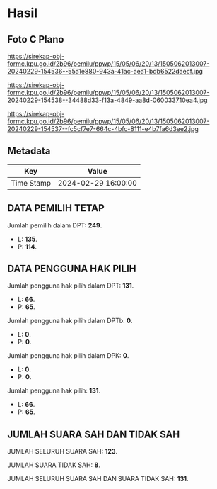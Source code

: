 # Hasil

## Foto C Plano

https://sirekap-obj-formc.kpu.go.id/2b96/pemilu/ppwp/15/05/06/20/13/1505062013007-20240229-154536--55a1e880-943a-41ac-aea1-bdb6522daecf.jpg

https://sirekap-obj-formc.kpu.go.id/2b96/pemilu/ppwp/15/05/06/20/13/1505062013007-20240229-154538--34488d33-f13a-4849-aa8d-060033710ea4.jpg

https://sirekap-obj-formc.kpu.go.id/2b96/pemilu/ppwp/15/05/06/20/13/1505062013007-20240229-154537--fc5cf7e7-664c-4bfc-8111-e4b7fa6d3ee2.jpg


## Metadata

| Key        | Value               |
| ---------- | ------------------- |
| Time Stamp | 2024-02-29 16:00:00 |


## DATA PEMILIH TETAP

Jumlah pemilih dalam DPT: **249**.
 * L: **135**.
 * P: **114**.

## DATA PENGGUNA HAK PILIH

Jumlah pengguna hak pilih dalam DPT: **131**.
 * L: **66**.
 * P: **65**.

Jumlah pengguna hak pilih dalam DPTb: **0**.
 * L: **0**.
 * P: **0**.

Jumlah pengguna hak pilih dalam DPK: **0**.
 * L: **0**.
 * P: **0**.

Jumlah pengguna hak pilih: **131**.
 * L: **66**.
 * P: **65**.

## JUMLAH SUARA SAH DAN TIDAK SAH

JUMLAH SELURUH SUARA SAH: **123**.

JUMLAH SUARA TIDAK SAH: **8**.

JUMLAH SELURUH SUARA SAH DAN SUARA TIDAK SAH: **131**.


